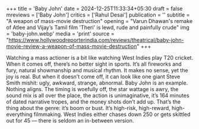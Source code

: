 +++
title = 'Baby John'
date = 2024-12-25T11:33:34+05:30
draft = false
mreviews = ['Baby John']
critics = ['Rahul Desai']
publication = ''
subtitle = "A weapon of mass-movie destruction"
opening = "Varun Dhawan's remake of Atlee and Vijay’s Tamil film 'Theri' is lewd, rude and painfully crude"
img = 'baby-john.webp'
media = 'print'
source = "https://www.hollywoodreporterindia.com/reviews/theatrical/baby-john-movie-review-a-weapon-of-mass-movie-destruction"
+++

Watching a mass actioner is a bit like watching West Indies play T20 cricket. When it comes off, there’s no better sight in sports. It’s all fireworks and fury, natural showmanship and musical rhythm. It makes no sense, yet the joy is real. But when it doesn’t come off, it can look like one giant Steve Smith mishit: ugly, awkward, strange, abnormal. Baby John is an example. Nothing aligns. The timing is woefully off, the star wattage is awry, the sound mix is all over the place, the action is unimaginative, it’s 164 minutes of dated narrative tropes, and the money shots don’t add up. That’s the thing about the genre: it’s boom or bust. It’s high-risk, high-reward, high-everything filmmaking. West Indies either chases down 250 or gets skittled out for 45 — there is seldom an in-between version.
